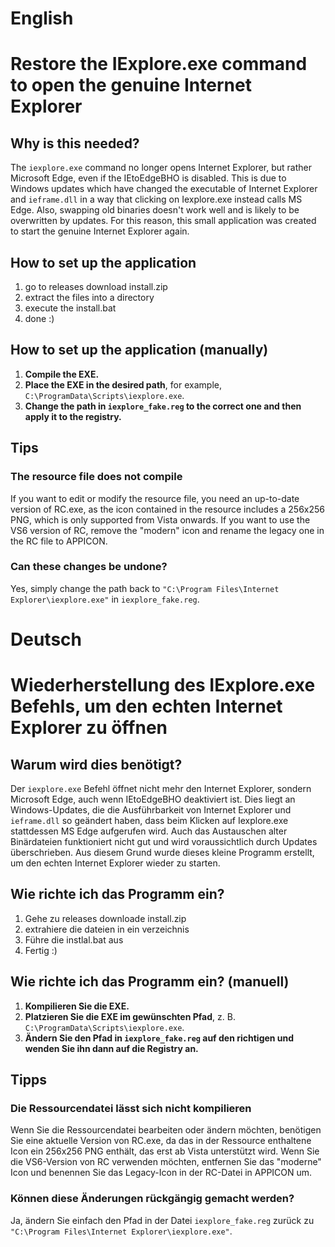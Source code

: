 # English

# Restore the IExplore.exe command to open the genuine Internet Explorer

## Why is this needed?

The `iexplore.exe` command no longer opens Internet Explorer, but rather Microsoft Edge, even if the IEtoEdgeBHO is disabled.
This is due to Windows updates which have changed the executable of Internet Explorer and `ieframe.dll` in a way that clicking on Iexplore.exe instead calls MS Edge.
Also, swapping old binaries doesn't work well and is likely to be overwritten by updates.
For this reason, this small application was created to start the genuine Internet Explorer again.

## How to set up the application 
1. go to releases download install.zip
2. extract the files into a directory
3. execute the install.bat
4. done :)

## How to set up the application (manually)

1. **Compile the EXE.**
2. **Place the EXE in the desired path**, for example, `C:\ProgramData\Scripts\iexplore.exe`.
3. **Change the path in `iexplore_fake.reg` to the correct one and then apply it to the registry.**

## Tips

### The resource file does not compile

If you want to edit or modify the resource file, you need an up-to-date version of RC.exe, as the icon contained in the resource includes a 256x256 PNG, which is only supported from Vista onwards.
If you want to use the VS6 version of RC, remove the "modern" icon and rename the legacy one in the RC file to APPICON.

### Can these changes be undone?

Yes, simply change the path back to `"C:\Program Files\Internet Explorer\iexplore.exe"` in `iexplore_fake.reg`.

# Deutsch

# Wiederherstellung des IExplore.exe Befehls, um den echten Internet Explorer zu öffnen

## Warum wird dies benötigt?

Der `iexplore.exe` Befehl öffnet nicht mehr den Internet Explorer, sondern Microsoft Edge, auch wenn IEtoEdgeBHO deaktiviert ist.
Dies liegt an Windows-Updates, die die Ausführbarkeit von Internet Explorer und `ieframe.dll` so geändert haben, dass beim Klicken auf Iexplore.exe stattdessen MS Edge aufgerufen wird.
Auch das Austauschen alter Binärdateien funktioniert nicht gut und wird voraussichtlich durch Updates überschrieben.
Aus diesem Grund wurde dieses kleine Programm erstellt, um den echten Internet Explorer wieder zu starten.

## Wie richte ich das Programm ein? 
1. Gehe zu releases downloade install.zip
2. extrahiere die dateien in ein verzeichnis
3. Führe die instlal.bat aus
4. Fertig :)

## Wie richte ich das Programm ein? (manuell)

1. **Kompilieren Sie die EXE.**
2. **Platzieren Sie die EXE im gewünschten Pfad**, z. B. `C:\ProgramData\Scripts\iexplore.exe`.
3. **Ändern Sie den Pfad in `iexplore_fake.reg` auf den richtigen und wenden Sie ihn dann auf die Registry an.**

## Tipps

### Die Ressourcendatei lässt sich nicht kompilieren

Wenn Sie die Ressourcendatei bearbeiten oder ändern möchten, benötigen Sie eine aktuelle Version von RC.exe, da das in der Ressource enthaltene Icon ein 256x256 PNG enthält, das erst ab Vista unterstützt wird.
Wenn Sie die VS6-Version von RC verwenden möchten, entfernen Sie das "moderne" Icon und benennen Sie das Legacy-Icon in der RC-Datei in APPICON um.

### Können diese Änderungen rückgängig gemacht werden?

Ja, ändern Sie einfach den Pfad in der Datei `iexplore_fake.reg` zurück zu `"C:\Program Files\Internet Explorer\iexplore.exe"`.


